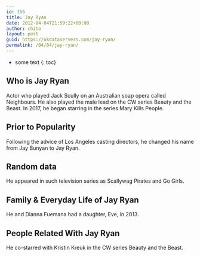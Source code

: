```yaml
---
id: 156
title: Jay Ryan
date: 2012-04-04T21:59:22+00:00
author: chito
layout: post
guid: https://ukdataservers.com/jay-ryan/
permalink: /04/04/jay-ryan/
---
```


* some text
{: toc}


## Who is  Jay Ryan
                  
                  
                  
Actor who played Jack Scully on an Australian soap opera called Neighbours. He also played the male lead on the CW series Beauty and the Beast. In 2017, he began starring in the series Mary Kills People.
                  
                
                
                
## Prior to Popularity 
                  
                  
                  
Following the advice of Los Angeles casting directors, he changed his name from Jay Bunyan to Jay Ryan.
                  
                
                
                
## Random data 
                  
                  
                  
He appeared in such television series as Scallywag Pirates and Go Girls.
                  
                
                
                
## Family & Everyday Life of Jay Ryan
                  
                  
                  
He and Dianna Fuemana had a daughter, Eve, in 2013.
                  
                
                
                
## People Related With  Jay Ryan
                  
                  
                  
He co-starred with Kristin Kreuk in the CW series Beauty and the Beast.
                  
                
              
            
          
          
          
    
    
  
